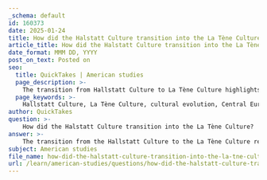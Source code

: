 ```yaml
---
_schema: default
id: 160373
date: 2025-01-24
title: How did the Halstatt Culture transition into the La Tène Culture?
article_title: How did the Halstatt Culture transition into the La Tène Culture?
date_format: MMM DD, YYYY
post_on_text: Posted on
seo:
  title: QuickTakes | American studies
  page_description: >-
    The transition from Hallstatt Culture to La Tène Culture highlights cultural continuity, social structure changes, technological advancements, trade interactions, and geographical shifts, marking an essential evolution in Central Europe's history between 500 BC and 450 BC.
  page_keywords: >-
    Hallstatt Culture, La Tène Culture, cultural evolution, Central Europe, archaeological evidence, burial practices, social structure, stratified society, technological advancements, artistic expression, trade networks, Mediterranean civilizations, cultural hubs
author: QuickTakes
question: >-
    How did the Halstatt Culture transition into the La Tène Culture?
answer: >-
    The transition from the Hallstatt Culture to the La Tène Culture represents a significant cultural evolution in Central Europe, occurring roughly between 500 BC and 450 BC. This transition is characterized by several key factors:\n\n1. **Cultural Continuity and Evolution**: The La Tène culture is often viewed as a direct successor to the Hallstatt culture, with many similarities in material culture, artistic styles, and social structures. Archaeological evidence suggests that there was a continuity in the use of certain burial practices and grave goods, indicating that the La Tène culture evolved from the Hallstatt traditions rather than representing a complete cultural break.\n\n2. **Changes in Social Structure**: The Hallstatt culture is known for its stratified society, as evidenced by elaborate burial practices and grave goods. As the La Tène culture emerged, there was a further development of social complexity, with evidence of highly stratified and militaristic societies. The elite burials in La Tène culture often included iron weapons, wheeled vehicles, and other prestigious goods, reflecting an increase in social hierarchy and the importance of warfare.\n\n3. **Technological and Artistic Advancements**: The La Tène culture is noted for its advancements in metalworking and artistic expression. While the Hallstatt culture was already known for its bronze and iron work, the La Tène period saw the introduction of more intricate designs and a wider variety of materials. This artistic evolution is evident in the decorative styles of weapons, jewelry, and tools, which became more elaborate and sophisticated.\n\n4. **Trade and Interaction**: The Hallstatt culture had established extensive trade networks across Europe, which continued and expanded during the La Tène period. The La Tène culture is associated with increased interaction with Mediterranean civilizations, leading to the exchange of goods and ideas. This interaction likely influenced the artistic styles and technological advancements seen in La Tène artifacts.\n\n5. **Geographical Shifts**: The transition also involved geographical shifts, as many Hallstatt princely centers were abandoned in the early 5th century BCE. New centers of power emerged in the northern regions, particularly in areas like the Marne and Moselle, which became associated with the La Tène culture. This shift indicates a change in the political landscape and the emergence of new cultural hubs.\n\nIn summary, the transition from the Hallstatt Culture to the La Tène Culture was marked by continuity in cultural practices, advancements in technology and art, changes in social structure, and increased trade and interaction with other cultures. This evolution laid the groundwork for the further development of Celtic identity and society in the subsequent centuries.
subject: American studies
file_name: how-did-the-halstatt-culture-transition-into-the-la-tne-culture.md
url: /learn/american-studies/questions/how-did-the-halstatt-culture-transition-into-the-la-tne-culture
---
```


&nbsp;